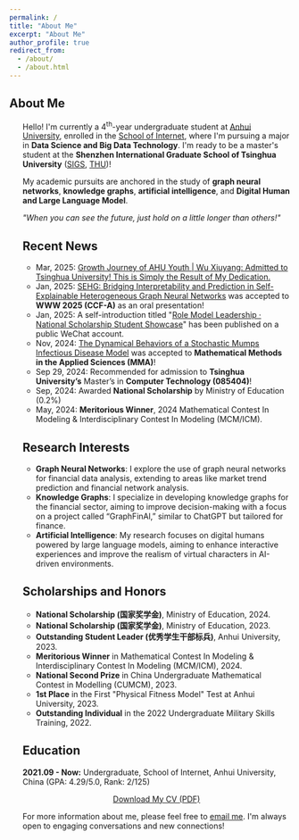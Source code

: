 ```yaml
---
permalink: /
title: "About Me"
excerpt: "About Me"
author_profile: true
redirect_from: 
  - /about/
  - /about.html
---
```


<head>
  <link href="https://fonts.googleapis.com/css2?family=Poppins:wght@300;400;600&display=swap" rel="stylesheet">
  <link rel="stylesheet" href="https://cdnjs.cloudflare.com/ajax/libs/font-awesome/6.0.0-beta3/css/all.min.css">
  <!-- 引入外部CSS文件 -->
  <link rel="stylesheet" href="_pages/styles.css">
</head>

<!-- 页面内容 -->
<div class="content">
  <h2><i class="fas fa-user" style="color: #00d2fc;"></i> About Me</h1> <!-- 浅蓝色 -->
  <ul>
  <p>Hello! I'm currently a 4<sup>th</sup>-year undergraduate student at <a href="https://www.ahu.edu.cn/" target="_blank">Anhui University</a>, enrolled in the <a href="https://si.ahu.edu.cn/" target="_blank">School of Internet</a>, where I'm pursuing a major in <strong>Data Science and Big Data Technology</strong>. I'm ready to be a master's student at the <strong>Shenzhen International Graduate School of Tsinghua University</strong> (<a href="https://www.sigs.tsinghua.edu.cn/" target="_blank">SIGS</a>, <a href="https://www.tsinghua.edu.cn/" target="_blank">THU</a>)!</p> 

  <p>My academic pursuits are anchored in the study of <strong>graph neural networks</strong>, <strong>knowledge graphs</strong>, <strong>artificial intelligence</strong>, and <strong>Digital Human and Large Language Model</strong>.</p>

  <p><em>"When you can see the future, just hold on a little longer than others!"</em></p>

  <h2><i class="fas fa-newspaper" style="color: #009efa;"></i> Recent News</h2> <!-- 深蓝色 -->
  <ul>
    <li class="news-item"><span>Mar, 2025:</span> <a href="https://mp.weixin.qq.com/s/LtoTrgz0sx7yWaeyQ612Mg" target="_blank">Growth Journey of AHU Youth | Wu Xiuyang: Admitted to Tsinghua University! This is Simply the Result of My Dedication.</a></li>
    <li class="news-item"><span>Jan, 2025:</span> <a href="https://openreview.net/pdf?id=gfqM0MyzLn" target="_blank">SEHG: Bridging Interpretability and Prediction in Self-Explainable Heterogeneous Graph Neural Networks</a> was accepted to <strong>WWW 2025 (CCF-A)</strong> as an oral presentation! </li>
    <li class="news-item"><span>Jan, 2025:</span> A self-introduction titled "<a href="https://mp.weixin.qq.com/s/KC52AzP-bgkbZzKUD91YVg" target="_blank">Role Model Leadership · National Scholarship Student Showcase</a>" has been published on a public WeChat account.</li>
    <li class="news-item"><span>Nov, 2024:</span> <a href="https://onlinelibrary.wiley.com/doi/abs/10.1002/mma.10660" target="_blank">The Dynamical Behaviors of a Stochastic Mumps Infectious Disease Model</a> was accepted to <strong>Mathematical Methods in the Applied Sciences (MMA)</strong>!</li>
    <li class="news-item"><span>Sep 29, 2024:</span> Recommended for admission to <strong>Tsinghua University’s</strong> Master’s in <strong>Computer Technology (085404)</strong>!</li>
    <li class="news-item"><span>Sep, 2024:</span> Awarded <strong>National Scholarship</strong> by Ministry of Education (0.2%)</li>
    <li class="news-item"><span>May, 2024:</span> <strong>Meritorious Winner</strong>, 2024 Mathematical Contest In Modeling & Interdisciplinary Contest In Modeling (MCM/ICM).</li>
  </ul>

  <h2><i class="fas fa-flask" style="color: #00c9a7;"></i> Research Interests</h2> <!-- 绿色 -->
  <ul>
    <li><strong>Graph Neural Networks</strong>: I explore the use of graph neural networks for financial data analysis, extending to areas like market trend prediction and financial network analysis.</li>
    <li><strong>Knowledge Graphs</strong>: I specialize in developing knowledge graphs for the financial sector, aiming to improve decision-making with a focus on a project called “GraphFinAl,” similar to ChatGPT but tailored for finance.</li>
    <li><strong>Artificial Intelligence</strong>: My research focuses on digital humans powered by large language models, aiming to enhance interactive experiences and improve the realism of virtual characters in AI-driven environments.</li>
  </ul>

  <h2><i class="fas fa-trophy" style="color: #ffbb33;"></i> Scholarships and Honors</h2> <!-- 金色 -->
  <ul>
    <li><strong>National Scholarship (国家奖学金)</strong>, Ministry of Education, 2024.</li>
    <li><strong>National Scholarship (国家奖学金)</strong>, Ministry of Education, 2023.</li>
    <li><strong>Outstanding Student Leader (优秀学生干部标兵)</strong>, Anhui University, 2023.</li>
    <li><strong>Meritorious Winner</strong> in Mathematical Contest In Modeling & Interdisciplinary Contest In Modeling (MCM/ICM), 2024.</li>
    <li><strong>National Second Prize</strong> in China Undergraduate Mathematical Contest in Modelling (CUMCM), 2023.</li>
    <li><strong>1st Place</strong> in the First "Physical Fitness Model" Test at Anhui University, 2023.</li>
    <li><strong>Outstanding Individual</strong> in the 2022 Undergraduate Military Skills Training, 2022.</li>
  </ul>
  
  <h2><i class="fas fa-graduation-cap" style="color: #ee005f;"></i> Education</h2> <!-- 红色 -->
  <p><strong>2021.09 - Now:</strong> Undergraduate, School of Internet, Anhui University, China (GPA: 4.29/5.0, Rank: 2/125)</p>
  <!-- 按钮居中 -->
  <div style="text-align: center;">
    <a href="/files/XiuyangWu's_CV.pdf" class="cv-btn">Download My CV (PDF)</a>
  </div>

  <div class="footer">
    <p>For more information about me, please feel free to <a href="mailto:your-email@example.com">email me</a>. I'm always open to engaging conversations and new connections!</p>
    <script type="text/javascript" id="clustrmaps" src="//clustrmaps.com/map_v2.js?d=iWZNlAh7-GBW2ofRciRtIPLAhdYW39-yf2XFem63TQU&cl=ffffff&w=a"></script>
  </div>
</div>
